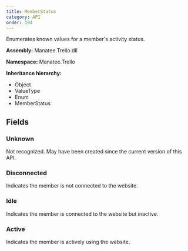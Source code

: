 ```yaml
---
title: MemberStatus
category: API
order: 194
---
```


Enumerates known values for a member&#39;s activity status.

**Assembly:** Manatee.Trello.dll

**Namespace:** Manatee.Trello

**Inheritance hierarchy:**

- Object
- ValueType
- Enum
- MemberStatus

## Fields

### Unknown

Not recognized. May have been created since the current version of this API.

### Disconnected

Indicates the member is not connected to the website.

### Idle

Indicates the member is connected to the website but inactive.

### Active

Indicates the member is actively using the website.

